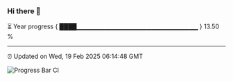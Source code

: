 ### Hi there 👋

⏳ Year progress { ████▁▁▁▁▁▁▁▁▁▁▁▁▁▁▁▁▁▁▁▁▁▁▁▁▁▁ } 13.50 %

---

⏰ Updated on Wed, 19 Feb 2025 06:14:48 GMT

![Progress Bar CI](https://github.com/Shyam-Makwana/GitHub-Actions-Demo/workflows/Progress%20Bar%20CI/badge.svg)
